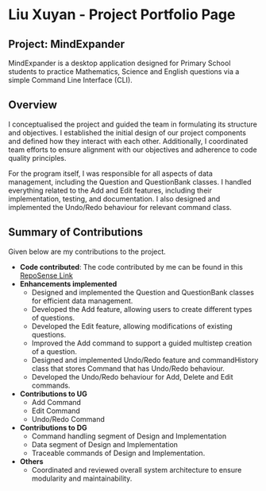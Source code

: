 # Liu Xuyan - Project Portfolio Page

## Project: MindExpander
MindExpander is a desktop application designed for Primary School students to practice Mathematics, Science and English
questions via a simple Command Line Interface (CLI).

## Overview
I conceptualised the project and guided the team in formulating its structure and objectives. I established the initial
design of our project components and defined how they interact with each other. Additionally, I coordinated team efforts to
ensure alignment with our objectives and adherence to code quality principles.

For the program itself, I was responsible for all aspects of data management, including the Question and QuestionBank
classes. I handled everything related to the Add and Edit features, including their implementation, testing,
and documentation. I also designed and implemented the Undo/Redo behaviour for relevant command class.

## Summary of Contributions
Given below are my contributions to the project.

* __Code contributed__:  The code contributed by me can be found in this [RepoSense Link](https://nus-cs2113-ay2425s2.github.io/tp-dashboard/?search=Flaaaash&sort=groupTitle&sortWithin=title&timeframe=commit&mergegroup=&groupSelect=groupByRepos&breakdown=true&checkedFileTypes=docs~functional-code~test-code~other&since=2025-02-21&tabOpen=true&tabType=authorship&tabAuthor=lwenyi1&tabRepo=AY2425S2-CS2113-F12-3%2Ftp%5Bmaster%5D&authorshipIsMergeGroup=false&authorshipFileTypes=docs~functional-code~test-code~other&authorshipIsBinaryFileTypeChecked=false&authorshipIsIgnoredFilesChecked=false)
* __Enhancements implemented__
    * Designed and implemented the Question and QuestionBank classes for efficient data management.
    * Developed the Add feature, allowing users to create different types of questions.
    * Developed the Edit feature, allowing modifications of existing questions.
    * Improved the Add command to support a guided multistep creation of a question.
    * Designed and implemented Undo/Redo feature and commandHistory class that stores Command that has Undo/Redo behaviour.
    * Developed the Undo/Redo behaviour for Add, Delete and Edit commands.
* __Contributions to UG__
    * Add Command
    * Edit Command
    * Undo/Redo Command
* __Contributions to DG__
    * Command handling segment of Design and Implementation
    * Data segment of Design and Implementation
    * Traceable commands of Design and Implementation.
* __Others__
    * Coordinated and reviewed overall system architecture to ensure modularity and maintainability.

